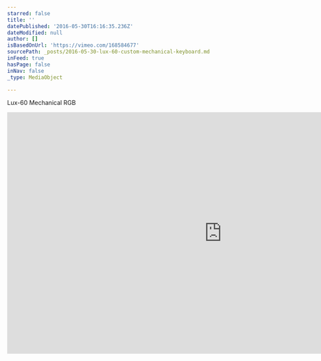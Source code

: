 ```yaml
---
starred: false
title: ''
datePublished: '2016-05-30T16:16:35.236Z'
dateModified: null
author: []
isBasedOnUrl: 'https://vimeo.com/168584677'
sourcePath: _posts/2016-05-30-lux-60-custom-mechanical-keyboard.md
inFeed: true
hasPage: false
inNav: false
_type: MediaObject

---
```

Lux-60 Mechanical RGB

<iframe src="https://cdn.embedly.com/widgets/media.html?src=https%3A%2F%2Fplayer.vimeo.com%2Fvideo%2F168584677&amp;url=https%3A%2F%2Fvimeo.com%2F168584677&amp;image=http%3A%2F%2Fi.vimeocdn.com%2Fvideo%2F573111721_1280.jpg&amp;key=b7d04c9b404c499eba89ee7072e1c4f7&amp;type=text%2Fhtml&amp;schema=vimeo" width="1000" height="563" scrolling="no" frameborder="0" allowfullscreen="" style=""></iframe>